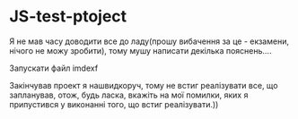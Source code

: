 # JS-test-ptoject

Я не мав часу доводити все до ладу(прошу вибачення за це - екзамени, нічого не можу зробити), тому мушу написати декілька пояснень....

Запускати файл imdexf

Закінчував проект я нашвидкоруч, тому не встиг реалізувати все, що запланував, отож, будь ласка, вкажіть на мої помилки, яких я припустився у виконанні того, що встиг реалізувати.))
